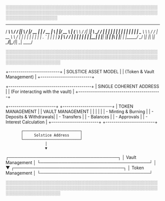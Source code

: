 ░░░░░░░░░░░░░░░░░░░░░░░░░░░░░░░░░░░░░░░░░░░░░░░░░░░░░░░░░░░░░░░░░░░░░░░░░░░░░░░░░░░░░░░░░░░░░░░░░░░░░░░░░░░░░░░░░░░░░
  _______        ____  __     __  ____  _       ____  _   _  ____  
 / ____\ \      / /   ||  \   /  |/ __ \| |     / __ \| \ | |/ __ \ 
| (___  \ \    / /| |__|  \ \_/ / | |  | | |    | |  | |  \| | |  | |
 \___ \  \ \  / / |  __  \  \   /  | |  | | |    | |  | | . ` | |  | |
 ____) |  \ \/ /  | |  | |  | |  | |__| | |____| |__| | |\  | |__| |
|_____/    \__/   |_|  |_|  |_|   \____/|______\____/|_| \_| \____/ 
                                                                     
░░░░░░░░░░░░░░░░░░░░░░░░░░░░░░░░░░░░░░░░░░░░░░░░░░░░░░░░░░░░░░░░░░░░░░░░░░░░░░░░░░░░░░░░░░░░░░░░░░░░░░░░░░░░░░░░░░░░░░

   +--------------------------+
   |    SOLSTICE ASSET MODEL  |
   |  (Token & Vault Management) |
   +--------------------------+

 +------------------------------------------+
 |          SINGLE COHERENT ADDRESS        |
 |      (For interacting with the vault)    |
 +------------------------------------------+

 +------------------------+      +-------------------------+
 |      TOKEN MANAGEMENT  |      |       VAULT MANAGEMENT  |
 |                        |      |                         |
 |   - Minting & Burning  |      |   - Deposits & Withdrawals|
 |   - Transfers          |      |   - Balances             |
 |   - Approvals          |      |   - Interest Calculation |
 +------------------------+      +-------------------------+

           ┌──────────────────────────┐
           │     Solstice Address     │
           └──────────────────────────┘
                      │
                      ▼
   ┌────────────────────────────────────┐
   │         Vault Management          │
   └────────────────────────────────────┘
                      │
                      ▼
   ┌────────────────────────────────────┐
   │         Token Management          │
   └────────────────────────────────────┘

░░░░░░░░░░░░░░░░░░░░░░░░░░░░░░░░░░░░░░░░░░░░░░░░░░░░░░░░░░░░░░░░░░░░░░░░░░░░░░░░░░░░░░░░░░░░░░░░░░░░░░░░░░░░░░░░░░░░░░
